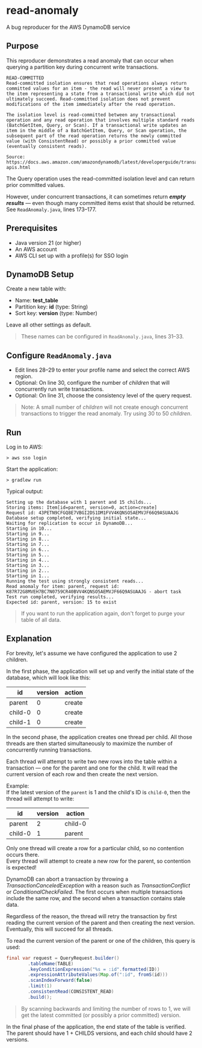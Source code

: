 # read-anomaly
A bug reproducer for the AWS DynamoDB service

## Purpose
This reproducer demonstrates a read anomaly that can occur when querying a partition key during concurrent write transactions.

```
READ-COMMITTED
Read-committed isolation ensures that read operations always return committed values for an item - the read will never present a view to the item representing a state from a transactional write which did not ultimately succeed. Read-committed isolation does not prevent modifications of the item immediately after the read operation.

The isolation level is read-committed between any transactional operation and any read operation that involves multiple standard reads (BatchGetItem, Query, or Scan). If a transactional write updates an item in the middle of a BatchGetItem, Query, or Scan operation, the subsequent part of the read operation returns the newly committed value (with ConsistentRead) or possibly a prior committed value (eventually consistent reads).

Source: https://docs.aws.amazon.com/amazondynamodb/latest/developerguide/transaction-apis.html
```

The Query operation uses the read-committed isolation level and can return prior committed values.  

However, under concurrent transactions, it can sometimes return ***empty results*** — even though many committed items exist that should be returned.<br/>
See `ReadAnomaly.java`, lines 173–177.

## Prerequisites
- Java version 21 (or higher)
- An AWS account
- AWS CLI set up with a profile(s) for SSO login

## DynamoDB Setup
Create a new table with: 
- Name: **test_table**
- Partition key: **id** (type: String)
- Sort key: **version** (type: Number)

Leave all other settings as default.

> These names can be configured in `ReadAnomaly.java`, lines 31–33.

## Configure `ReadAnomaly.java`
- Edit lines 28–29 to enter your profile name and select the correct AWS region.
- Optional: On line 30, configure the number of *children* that will concurrently run write transactions.
- Optional: On line 31, choose the consistency level of the query request.

> Note: A small number of *children* will not create enough concurrent transactions to trigger the read anomaly. Try using 30 to 50 *children*.

## Run

Log in to AWS:
```
> aws sso login
```

Start the application:
```
> gradlew run
```

Typical output:
```
Setting up the database with 1 parent and 15 childs...
Storing items: Item[id=parent, version=0, action=create]
Request id: 43PETN9CFGQ8E7VBGI2DS1DM1FVV4KQNSO5AEMVJF66Q9ASUAAJG
Database setup completed, verifying initial state...
Waiting for replication to occur in DynamoDB...
Starting in 10...
Starting in 9...
Starting in 8...
Starting in 7...
Starting in 6...
Starting in 5...
Starting in 4...
Starting in 3...
Starting in 2...
Starting in 1...
Running the test using strongly consistent reads...
Read anomaly for item: parent, request id: K87R72G8MVEH7BC7N0759CR40BVV4KQNSO5AEMVJF66Q9ASUAAJG - abort task
Test run completed, verifying results...
Expected id: parent, version: 15 to exist
```

> If you want to run the application again, don't forget to purge your table of all data.

## Explanation

For brevity, let's assume we have configured the application to use 2 children.

In the first phase, the application will set up and verify the initial state of the database, which will look like this:

| id | version | action
|---|---|---
| parent | 0 | create
| child-0 | 0 | create
| child-1 | 0 | create

In the second phase, the application creates one thread per child. All those threads are then started simultaneously to maximize the number of concurrently running transactions.

Each thread will attempt to write two new rows into the table within a transaction — one for the parent and one for the child. It will read the current version of each row and then create the next version.

Example:<br/>
If the latest version of the `parent` is 1 and the child's ID is `child-0`, then the thread will attempt to write:

| id | version | action
|---|---|---
| parent | 2 | child-0
| child-0 | 1 | parent

Only one thread will create a row for a particular child, so no contention occurs there.<br/>
Every thread will attempt to create a new row for the parent, so contention is expected!

DynamoDB can abort a transaction by throwing a *TransactionCanceledException* with a reason such as *TransactionConflict* or *ConditionalCheckFailed*. The first occurs when multiple transactions include the same row, and the second when a transaction contains stale data.

Regardless of the reason, the thread will retry the transaction by first reading the current version of the parent and then creating the next version. Eventually, this will succeed for all threads.

To read the current version of the parent or one of the children, this query is used:

```java
final var request = QueryRequest.builder()
		.tableName(TABLE)
		.keyConditionExpression("%s = :id".formatted(ID))
		.expressionAttributeValues(Map.of(":id", fromS(id)))
		.scanIndexForward(false)
		.limit(1)
		.consistentRead(CONSISTENT_READ)
		.build();
```

> By scanning backwards and limiting the number of rows to 1, we will get the latest committed (or possibly a prior committed) version.

In the final phase of the application, the end state of the table is verified. The parent should have 1 + CHILDS versions, and each child should have 2 versions.
